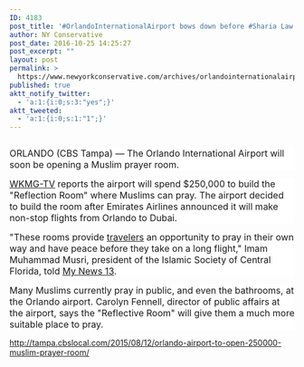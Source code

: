 ```yaml
---
ID: 4183
post_title: '#OrlandoInternationalAirport bows down before #Sharia Law #tcot #MakeAmericaGreatAgain'
author: NY Conservative
post_date: 2016-10-25 14:25:27
post_excerpt: ""
layout: post
permalink: >
  https://www.newyorkconservative.com/archives/orlandointernationalairport-bows-down-before-sharia-law-tcot-makeamericagreatagain/
published: true
aktt_notify_twitter:
  - 'a:1:{i:0;s:3:"yes";}'
aktt_tweeted:
  - 'a:1:{i:0;s:1:"1";}'
---
```

<p><img src="http://www.newyorkconservative.com/wp-content/uploads/2015/08/081215_2346_OrlandoInte1.jpg" alt="" />
	</p><p style="background: white"><span style="font-size:12pt">ORLANDO (CBS Tampa) — The Orlando International Airport will soon be opening a Muslim prayer room.
</span></p><p style="background: white"><a href="http://www.clickorlando.com/news/oia-to-open-muslim-prayer-room/34659496" target="_blank"><span style="font-size:12pt;text-decoration:underline">WKMG-TV</span></a><span style="font-size:12pt"> reports the airport will spend $250,000 to build the "Reflection Room" where Muslims can pray. The airport decided to build the room after Emirates Airlines announced it will make non-stop flights from Orlando to Dubai.
</span></p><p style="background: white"><span style="font-size:12pt">"These rooms provide <a href="http://tampa.cbslocal.com/2015/08/12/orlando-airport-to-open-250000-muslim-prayer-room/">travelers<img src="http://www.newyorkconservative.com/wp-content/uploads/2015/08/081215_2346_OrlandoInte2.png" alt="" /></a> an opportunity to pray in their own way and have peace before they take on a long flight," Imam Muhammad Musri, president of the Islamic Society of Central Florida, told <a href="http://www.mynews13.com/content/news/cfnews13/news/article.html/content/news/articles/cfn/2015/8/11/orlando_internationa.html" target="_blank"><span style="text-decoration:underline">My News 13</span></a>.
</span></p><p style="background: white"><span style="font-size:12pt">Many Muslims currently pray in public, and even the bathrooms, at the Orlando airport. Carolyn Fennell, director of public affairs at the airport, says the "Reflective Room" will give them a much more suitable place to pray.
</span></p><p><a href="http://tampa.cbslocal.com/2015/08/12/orlando-airport-to-open-250000-muslim-prayer-room/">http://tampa.cbslocal.com/2015/08/12/orlando-airport-to-open-250000-muslim-prayer-room/</a>
	</p>